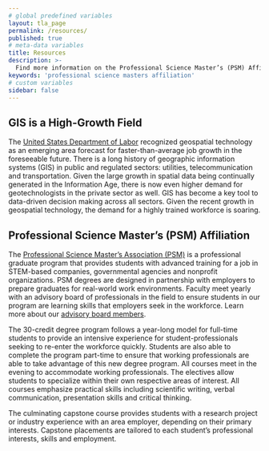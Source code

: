 ```yaml
---
# global predefined variables
layout: tla_page
permalink: /resources/
published: true
# meta-data variables
title: Resources
description: >- 
  Find more information on the Professional Science Master’s (PSM) Affiliation at Temple University in the College of Liberal Arts.
keywords: 'professional science masters affiliation'
# custom variables
sidebar: false
---
```

## GIS is a High-Growth Field
The [United States Department of Labor](http://www.bls.gov/ooh/architecture-and-engineering/cartographers-and-photogrammetrists.htm) 
recognized geospatial technology as an emerging area forecast for faster-than-average job growth in the foreseeable future. There is a long history of geographic information systems (GIS) in public and regulated sectors: utilities, telecommunication and transportation. Given the large growth in spatial data being continually generated in the Information Age, there is now even higher demand for geotechnologists in the private sector as well. GIS has become a key tool to data-driven decision making across all sectors. Given the recent growth in geospatial technology, the demand for a highly trained workforce is soaring.

## Professional Science Master’s (PSM) Affiliation
The [Professional Science Master’s Association (PSM)](https://www.professionalsciencemasters.org/) is a professional graduate program that provides students with advanced training for a job in STEM-based companies, governmental agencies and nonprofit organizations. PSM degrees are designed in partnership with employers to prepare graduates for real-world work environments. Faculty meet yearly with an advisory board of professionals in the field to ensure students in our program are learning skills that employers seek in the workforce. Learn more about our [advisory board members](https://develop.cla.temple.edu/geographic-information-systems/advisory-board/).

The 30-credit degree program follows a year-long model for full-time students to provide an intensive experience for student-professionals seeking to re-enter the workforce quickly. Students are also able to complete the program part-time to ensure that working professionals are able to take advantage of this new degree program. All courses meet in the evening to accommodate working professionals. The electives allow students to specialize within their own respective areas of interest. All courses emphasize practical skills including scientific writing, verbal communication, presentation skills and critical thinking.

The culminating capstone course provides students with a research project or industry experience with an area employer, depending on their primary interests. Capstone placements are tailored to each student’s professional interests, skills and employment.
